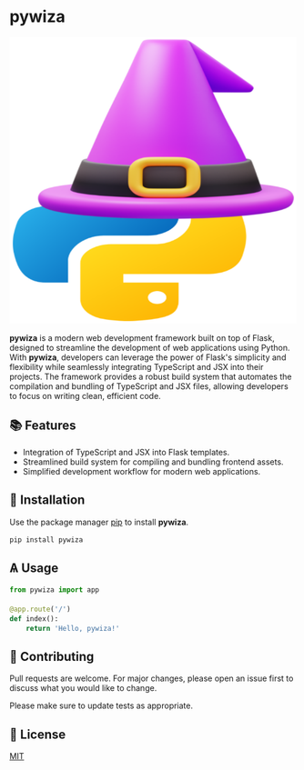 # pywiza
<!-- add logo found in public folder -->
![logo](https://github.com/mitch1009/pywiza/blob/main/public/pywiza.png)


**pywiza** is a modern web development framework built on top of Flask, designed to streamline the development of web applications using Python. With **pywiza**, developers can leverage the power of Flask's simplicity and flexibility while seamlessly integrating TypeScript and JSX into their projects. The framework provides a robust build system that automates the compilation and bundling of TypeScript and JSX files, allowing developers to focus on writing clean, efficient code.

## 📚 Features

- Integration of TypeScript and JSX into Flask templates.
- Streamlined build system for compiling and bundling frontend assets.
- Simplified development workflow for modern web applications.

## 📲 Installation

Use the package manager [pip](https://pip.pypa.io/en/stable/) to install **pywiza**.

```bash
pip install pywiza
```

## Ѧ Usage

```python
from pywiza import app

@app.route('/')
def index():
    return 'Hello, pywiza!'
```

## 📇 Contributing

Pull requests are welcome. For major changes, please open an issue first to discuss what you would like to change.

Please make sure to update tests as appropriate.

## 🪪 License

[MIT](https://choosealicense.com/licenses/mit/)

